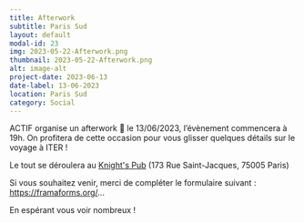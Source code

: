 ```yaml
---
title: Afterwork
subtitle: Paris Sud
layout: default
modal-id: 23
img: 2023-05-22-Afterwork.png
thumbnail: 2023-05-22-Afterwork.png
alt: image-alt
project-date: 2023-06-13
date-label: 13-06-2023
location: Paris Sud
category: Social
---
```


ACTIF organise un afterwork 🍺 le 13/06/2023, l’évènement commencera à 19h.
On profitera de cette occasion pour vous glisser quelques détails sur le voyage à ITER !

Le tout se déroulera au <a href="https://www.google.fr/maps/place/Knight's+Pub/@48.8455358,2.3381671,16.13z/data=!4m5!3m4!1s0x47e67127a3de42d9:0x4a50a1942c8ffc47!8m2!3d48.8456201!4d2.3428581" target="_blank">Knight's Pub</a> (173 Rue Saint-Jacques, 75005 Paris)

Si vous souhaitez venir, merci de compléter le formulaire suivant : <a href="https://framaforms.org/afterwork-knights-pub-19h-1685951818" target="_blank">https://framaforms.org/... </a>

En espérant vous voir nombreux !